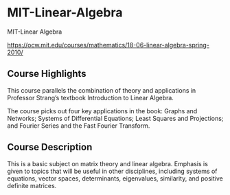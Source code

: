 # MIT-Linear-Algebra
MIT-Linear Algebra


https://ocw.mit.edu/courses/mathematics/18-06-linear-algebra-spring-2010/



## Course Highlights

This course parallels the combination of theory and applications in Professor Strang’s textbook Introduction to Linear Algebra. 

The course picks out four key applications in the book: Graphs and Networks; Systems of Differential Equations; Least Squares and Projections; and Fourier Series and the Fast Fourier Transform.

## Course Description

This is a basic subject on matrix theory and linear algebra. Emphasis is given to topics that will be useful in other disciplines, including systems of equations, vector spaces, determinants, eigenvalues, similarity, and positive definite matrices.
